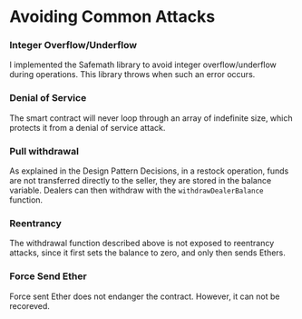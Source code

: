 # Avoiding Common Attacks

### Integer Overflow/Underflow

I implemented the Safemath library to avoid integer overflow/underflow during operations. This library throws when such an error occurs.

### Denial of Service

The smart contract will never loop through an array of indefinite size, which protects it from a denial of service attack.

### Pull withdrawal

As explained in the Design Pattern Decisions, in a restock operation, funds are not transferred directly to the seller, they are stored in the balance variable. Dealers can then withdraw with the `withdrawDealerBalance` function.

### Reentrancy

The withdrawal function described above is not exposed to reentrancy attacks, since it first sets the balance to zero, and only then sends Ethers.

### Force Send Ether

Force sent Ether does not endanger the contract. However, it can not be recoreved.

